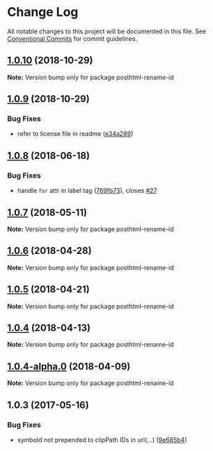 # Change Log

All notable changes to this project will be documented in this file.
See [Conventional Commits](https://conventionalcommits.org) for commit guidelines.

<a name="1.0.10"></a>
## [1.0.10](https://github.com/JetBrains/svg-mixer/compare/posthtml-rename-id@1.0.9...posthtml-rename-id@1.0.10) (2018-10-29)




**Note:** Version bump only for package posthtml-rename-id

<a name="1.0.9"></a>
## [1.0.9](https://github.com/kisenka/svg-mixer/packages/posthtml-rename-id/compare/posthtml-rename-id@1.0.8...posthtml-rename-id@1.0.9) (2018-10-29)


### Bug Fixes

* refer to license file in readme ([e34a289](https://github.com/kisenka/svg-mixer/packages/posthtml-rename-id/commit/e34a289))




<a name="1.0.8"></a>
## [1.0.8](https://github.com/kisenka/svg-mixer/packages/posthtml-rename-id/compare/posthtml-rename-id@1.0.7...posthtml-rename-id@1.0.8) (2018-06-18)


### Bug Fixes

* handle `for` attr in label tag ([769fb73](https://github.com/kisenka/svg-mixer/packages/posthtml-rename-id/commit/769fb73)), closes [#27](https://github.com/kisenka/svg-mixer/packages/posthtml-rename-id/issues/27)




<a name="1.0.7"></a>
## [1.0.7](https://github.com/kisenka/svg-mixer/packages/posthtml-rename-id/compare/posthtml-rename-id@1.0.6...posthtml-rename-id@1.0.7) (2018-05-11)




**Note:** Version bump only for package posthtml-rename-id

<a name="1.0.6"></a>
## [1.0.6](https://github.com/kisenka/svg-mixer/packages/posthtml-rename-id/compare/posthtml-rename-id@1.0.5...posthtml-rename-id@1.0.6) (2018-04-28)




**Note:** Version bump only for package posthtml-rename-id

<a name="1.0.5"></a>
## [1.0.5](https://github.com/kisenka/svg-mixer/packages/posthtml-rename-id/compare/posthtml-rename-id@1.0.4...posthtml-rename-id@1.0.5) (2018-04-21)




**Note:** Version bump only for package posthtml-rename-id

<a name="1.0.4"></a>
## [1.0.4](https://github.com/kisenka/svg-baker/packages/posthtml-rename-id/compare/posthtml-rename-id@1.0.4-alpha.0...posthtml-rename-id@1.0.4) (2018-04-13)




**Note:** Version bump only for package posthtml-rename-id

<a name="1.0.4-alpha.0"></a>
## [1.0.4-alpha.0](https://github.com/kisenka/svg-baker/packages/posthtml-rename-id/compare/posthtml-rename-id@1.0.3...posthtml-rename-id@1.0.4-alpha.0) (2018-04-09)




**Note:** Version bump only for package posthtml-rename-id

<a name="1.0.3"></a>
## 1.0.3 (2017-05-16)


### Bug Fixes

* symboId not prepended to clipPath IDs in url(...) ([9e685b4](https://github.com/kisenka/svg-baker/packages/posthtml-rename-id/commit/9e685b4))
